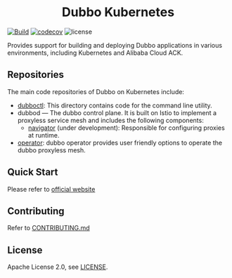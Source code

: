 <h1 align="center">
Dubbo Kubernetes
</h1>

[![Build](https://github.com/apache/dubbo-kubernetes/actions/workflows/ci.yml/badge.svg)](https://github.com/apache/dubbo-kubernetes/actions/workflows/ci.yml)
[![codecov](https://codecov.io/gh/apache/dubbo-kubernetes/branch/master/graph/badge.svg)](https://codecov.io/gh/apache/dubbo-kubernetes)
![license](https://img.shields.io/badge/license-Apache--2.0-green.svg)

Provides support for building and deploying Dubbo applications in various environments, including Kubernetes and Alibaba Cloud ACK.

## Repositories
The main code repositories of Dubbo on Kubernetes include:

- [dubboctl](dubboctl/): This directory contains code for the command line utility.
- dubbod — The dubbo control plane. It is built on Istio to implement a proxyless service mesh and includes the following components:
  - [navigator](navigator/) (under development): Responsible for configuring proxies at runtime.
- [operator](operator/): dubbo operator provides user friendly options to operate the dubbo proxyless mesh.

## Quick Start
Please refer to [official website](https://cn.dubbo.apache.org/zh-cn/overview/home/)

## Contributing
Refer to [CONTRIBUTING.md](https://github.com/apache/dubbo-kubernetes/blob/master/CONTRIBUTING.md)

## License
Apache License 2.0, see [LICENSE](https://github.com/apache/dubbo-kubernetes/blob/master/LICENSE).